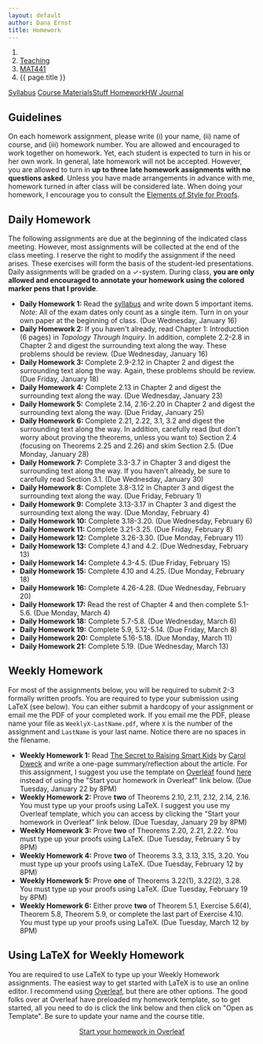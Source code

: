 ```yaml
---
layout: default
author: Dana Ernst
title: Homework
---
```


<ol class="breadcrumb">
  <li><a href="/"><i class="fa fa-home"></i></a></li>
  <li><a href="/teaching/">Teaching</a></li>
  <li><a href="/teaching/mat441s19">MAT441</a></li>
  <li class="active">{{ page.title }}</li>
</ol>

<div class="row">
<div class="col-xs-12">
<div class="btn-group btn-group-justified">
<a class="btn btn-default btn-success" href="{{site.baseurl}}/teaching/mat441s19/syllabus/">Syllabus</a>
<a class="btn btn-default btn-primary" href="{{site.baseurl}}/teaching/mat441s19/materials/">
<span class="hidden-xs">Course Materials</span><span class="visible-xs">Stuff</span>
</a>
<a class="btn btn-default btn-warning" href="{{site.baseurl}}/teaching/mat441s19/homework/">
<span class="hidden-xs">Homework</span><span class="visible-xs">HW</span>
</a>
<a class="btn btn-default btn-info" href="{{site.baseurl}}/teaching/mat441s19/journal/">Journal</a>
</div>
</div>
</div>

## Guidelines ##
On each homework assignment, please write (i) your name, (ii) name of course, and (iii) homework number. You are allowed and encouraged to work together on homework. Yet, each student is expected to turn in his or her own work. In general, late homework will not be accepted. However, you are allowed to turn in **up to three late homework assignments with no questions asked**. Unless you have made arrangements in advance with me, homework turned in after class will be considered late. When doing your homework, I encourage you to consult the [Elements of Style for Proofs]({{site.baseurl}}/teaching/ElementsOfStyle.pdf).

## Daily Homework ##
The following assignments are due at the beginning of the indicated class meeting. However, most assignments will be collected at the end of the class meeting.  I reserve the right to modify the assignment if the need arises.  These exercises will form the basis of the student-led presentations.  Daily assignments will be graded on a $\checkmark$-system.  During class, **you are only allowed and encouraged to annotate your homework using the colored marker pens that I provide**.

- **Daily Homework 1:** Read the [syllabus]({{site.baseurl}}/teaching/mat441s19/syllabus/) and write down 5 important items.  *Note:*  All of the exam dates only count as a single item.  Turn in on your own paper at the beginning of class. (Due Wednesday, January 16)
- **Daily Homework 2:** If you haven't already, read Chapter 1: Introduction (6 pages) in *Topology Through Inquiry*. In addition, complete 2.2-2.8 in Chapter 2 and digest the surrounding text along the way. These problems should be review. (Due Wednesday, January 16)
- **Daily Homework 3:** Complete 2.9-2.12 in Chapter 2 and digest the surrounding text along the way. Again, these problems should be review. (Due Friday, January 18)
- **Daily Homework 4:** Complete 2.13 in Chapter 2 and digest the surrounding text along the way. (Due Wednesday, January 23)
- **Daily Homework 5:** Complete 2.14, 2.16-2.20 in Chapter 2 and digest the surrounding text along the way. (Due Friday, January 25)
- **Daily Homework 6:** Complete 2.21, 2.22, 3.1, 3.2 and digest the surrounding text along the way. In addition, carefully read (but don't worry about proving the theorems, unless you want to) Section 2.4 (focusing on Theorems 2.25 and 2.26) and skim Section 2.5. (Due Monday, January 28)
- **Daily Homework 7:** Complete 3.3-3.7 in Chapter 3 and digest the surrounding text along the way. If you haven't already, be sure to carefully read Section 3.1. (Due Wednesday, January 30)
- **Daily Homework 8:** Complete 3.8-3.12 in Chapter 3 and digest the surrounding text along the way. (Due Friday, February 1)
- **Daily Homework 9:** Complete 3.13-3.17 in Chapter 3 and digest the surrounding text along the way. (Due Monday, February 4)
- **Daily Homework 10:** Complete 3.18-3.20. (Due Wednesday, February 6)
- **Daily Homework 11:** Complete 3.21-3.25. (Due Friday, February 8)
- **Daily Homework 12:** Complete 3.26-3.30. (Due Monday, February 11)
- **Daily Homework 13:** Complete 4.1 and 4.2. (Due Wednesday, February 13)
- **Daily Homework 14:** Complete 4.3-4.5. (Due Friday, February 15)
- **Daily Homework 15:** Complete 4.10 and 4.25. (Due Monday, February 18)
- **Daily Homework 16:** Complete 4.26-4.28. (Due Wednesday, February 20)
- **Daily Homework 17:** Read the rest of Chapter 4 and then complete 5.1-5.6. (Due Monday, March 4)
- **Daily Homework 18:** Complete 5.7-5.8. (Due Wednesday, March 6)
- **Daily Homework 19:** Complete 5.9, 5.12-5.14. (Due Friday, March 8)
- **Daily Homework 20:** Complete 5.16-5.18. (Due Monday, March 11)
- **Daily Homework 21:** Complete 5.19. (Due Wednesday, March 13)

## Weekly Homework ##
For most of the assignments below, you will be required to submit 2-3 formally written proofs. You are required to type your submission using LaTeX (see below).  You can either submit a hardcopy of your assignment or email me the PDF of your completed work. If you email me the PDF, please name your file as <code>WeeklyX-LastName.pdf</code>, where <code>X</code> is the number of the assignment and <code>LastName</code> is your last name.  Notice there are no spaces in the filename.

- **Weekly Homework 1:** Read <a href="https://www.scientificamerican.com/article/the-secret-to-raising-smart-kids1/">The Secret to Raising Smart Kids</a> by <a href="https://en.wikipedia.org/wiki/Carol_Dweck/">Carol Dweck</a> and write a one-page summary/reflection about the article. For this assignment, I suggest you use the template on <a href="https://www.overleaf.com/">Overleaf</a> found <a href="https://www.overleaf.com/latex/templates/weekly-homework-1-for-reflection-on-the-secret-to-raising-smart-kids/wsqscmkyzrsr">here</a> instead of using the "Start your homework in Overleaf" link below. (Due Tuesday, January 22 by 8PM)
- **Weekly Homework 2:** Prove **two** of Theorems 2.10, 2.11, 2.12, 2.14, 2.16. You must type up your proofs using LaTeX.  I suggest you use my Overleaf template, which you can access by clicking the "Start your homework in Overleaf" link below. (Due Tuesday, January 29 by 8PM)
- **Weekly Homework 3:** Prove **two** of Theorems 2.20, 2.21, 2.22. You must type up your proofs using LaTeX. (Due Tuesday, February 5 by 8PM)
- **Weekly Homework 4:** Prove **two** of Theorems 3.3, 3.13, 3.15, 3.20. You must type up your proofs using LaTeX. (Due Tuesday, February 12 by 8PM)
- **Weekly Homework 5:** Prove **one** of Theorems 3.22(1), 3.22(2), 3.28. You must type up your proofs using LaTeX. (Due Tuesday, February 19 by 8PM)
- **Weekly Homework 6:** Either prove **two** of Theorem 5.1, Exercise 5.6(4), Theorem 5.8, Theorem 5.9, or complete the last part of Exercise 4.10. You must type up your proofs using LaTeX. (Due Tuesday, March 12 by 8PM)

## Using LaTeX for Weekly Homework ##
You are required to use LaTeX to type up your Weekly Homework assignments. The easiest way to get started with LaTeX is to use an online editor.  I recommend using [Overleaf](https://overleaf.com), but there are other options.  The good folks over at Overleaf have preloaded my homework template, so to get started, all you need to do is click the link below and then click on "Open as Template". Be sure to update your name and the course title.

<center>
<a href="https://www.overleaf.com/latex/templates/weekly-homework-x/cbpdxbqknrvq" class="btn btn-primary btn-lg" role="button">Start your homework in Overleaf</a>
</center>

<br>
